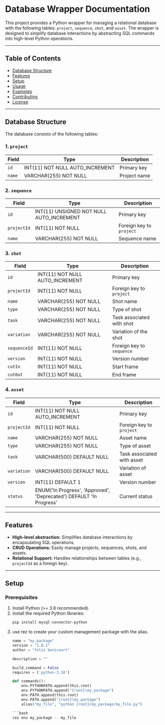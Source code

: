 
# Database Wrapper Documentation

This project provides a Python wrapper for managing a relational database with the following tables: `project`, `sequence`, `shot`, and `asset`. The wrapper is designed to simplify database interactions by abstracting SQL commands into high-level Python operations.

---

## Table of Contents

- [Database Structure](#database-structure)
- [Features](#features)
- [Setup](#setup)
- [Usage](#usage)
- [Examples](#examples)
- [Contributing](#contributing)
- [License](#license)

---

## Database Structure

The database consists of the following tables:

### 1. **`project`**
| Field   | Type                              | Description               |
|---------|-----------------------------------|---------------------------|
| `id`    | INT(11) NOT NULL AUTO_INCREMENT   | Primary key               |
| `name`  | VARCHAR(255) NOT NULL            | Project name              |

### 2. **`sequence`**
| Field       | Type                              | Description               |
|-------------|-----------------------------------|---------------------------|
| `id`        | INT(11) UNSIGNED NOT NULL AUTO_INCREMENT | Primary key      |
| `projectId` | INT(11) NOT NULL                 | Foreign key to `project` |
| `name`      | VARCHAR(255) NOT NULL            | Sequence name            |

### 3. **`shot`**
| Field        | Type                              | Description               |
|--------------|-----------------------------------|---------------------------|
| `id`         | INT(11) NOT NULL AUTO_INCREMENT   | Primary key               |
| `projectId`  | INT(11) NOT NULL                 | Foreign key to `project` |
| `name`       | VARCHAR(255) NOT NULL            | Shot name                |
| `type`       | VARCHAR(255) NOT NULL            | Type of shot             |
| `task`       | VARCHAR(255) NOT NULL            | Task associated with shot |
| `variation`  | VARCHAR(255) NOT NULL            | Variation of the shot    |
| `sequenceId` | INT(11) NOT NULL                 | Foreign key to `sequence`|
| `version`    | INT(11) NOT NULL                 | Version number           |
| `cutIn`      | INT(11) NOT NULL                 | Start frame              |
| `cutOut`     | INT(11) NOT NULL                 | End frame                |

### 4. **`asset`**
| Field       | Type                              | Description               |
|-------------|-----------------------------------|---------------------------|
| `id`        | INT(11) NOT NULL AUTO_INCREMENT   | Primary key               |
| `projectId` | INT(11) NOT NULL                 | Foreign key to `project` |
| `name`      | VARCHAR(255) NOT NULL            | Asset name               |
| `type`      | VARCHAR(255) NOT NULL            | Type of asset            |
| `task`      | VARCHAR(500) DEFAULT NULL        | Task associated with asset|
| `variation` | VARCHAR(500) DEFAULT NULL        | Variation of asset       |
| `version`   | INT(11) DEFAULT 1                | Version number           |
| `status`    | ENUM('In Progress', 'Approved', 'Deprecated') DEFAULT 'In Progress' | Current status |

---

## Features

- **High-level abstraction:** Simplifies database interactions by encapsulating SQL operations.
- **CRUD Operations:** Easily manage projects, sequences, shots, and assets.
- **Relational Support:** Handles relationships between tables (e.g., `projectId` as a foreign key).

---

## Setup

### Prerequisites

1. Install Python (>= 3.8 recommended).
2. Install the required Python libraries:
   ```bash
   pip install mysql-connector-python
3. use rez to create your custom management package with the alias.
    ```python
    name = "my_package"
    version = "1.0.1"
    author = "felix benicourt"

    description = ""

    build_command = False
    requires = ['python-3.10']

    def commands():
        env.PYTHONPATH.append(this.root)
        env.PYTHONPATH.append("{root}\my_package")
        env.PATH.append(this.root)
        env.PATH.append("{root}\my_package")
        alias("my_file", "python {root}/my_package/my_file.py")

   ```bash
   rez env my_package -- my_file
